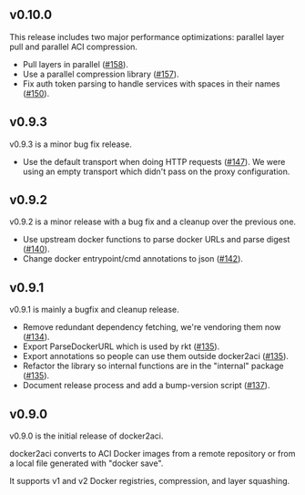 ## v0.10.0

This release includes two major performance optimizations: parallel layer pull and parallel ACI compression.

- Pull layers in parallel ([#158](https://github.com/appc/docker2aci/pull/158)).
- Use a parallel compression library ([#157](https://github.com/appc/docker2aci/pull/157)).
- Fix auth token parsing to handle services with spaces in their names ([#150](https://github.com/appc/docker2aci/pull/150)).

## v0.9.3

v0.9.3 is a minor bug fix release.

- Use the default transport when doing HTTP requests ([#147](https://github.com/appc/docker2aci/pull/147)). We were using an empty transport which didn't pass on the proxy configuration.

## v0.9.2

v0.9.2 is a minor release with a bug fix and a cleanup over the previous one.

- Use upstream docker functions to parse docker URLs and parse digest ([#140](https://github.com/appc/docker2aci/pull/140)).
- Change docker entrypoint/cmd annotations to json ([#142](https://github.com/appc/docker2aci/pull/142)).

## v0.9.1

v0.9.1 is mainly a bugfix and cleanup release.

- Remove redundant dependency fetching, we're vendoring them now ([#134](https://github.com/appc/docker2aci/pull/134)).
- Export ParseDockerURL which is used by rkt ([#135](https://github.com/appc/docker2aci/pull/135)).
- Export annotations so people can use them outside docker2aci ([#135](https://github.com/appc/docker2aci/pull/135)).
- Refactor the library so internal functions are in the "internal" package ([#135](https://github.com/appc/docker2aci/pull/135)).
- Document release process and add a bump-version script ([#137](https://github.com/appc/docker2aci/pull/137)).

## v0.9.0

v0.9.0 is the initial release of docker2aci.

docker2aci converts to ACI Docker images from a remote repository or from a local file generated with "docker save".

It supports v1 and v2 Docker registries, compression, and layer squashing.
